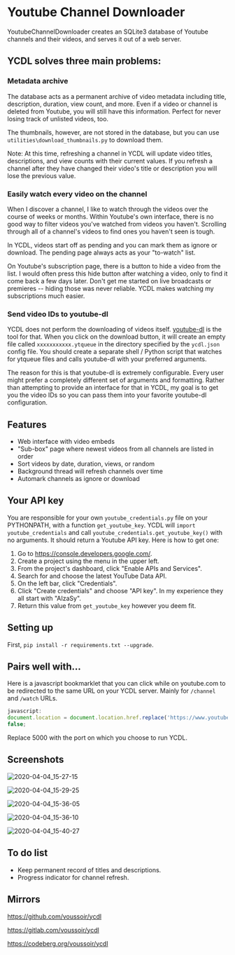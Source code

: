 Youtube Channel Downloader
==========================

YoutubeChannelDownloader creates an SQLite3 database of Youtube channels and their videos, and serves it out of a web server.

## YCDL solves three main problems:

### Metadata archive

The database acts as a permanent archive of video metadata including title, description, duration, view count, and more. Even if a video or channel is deleted from Youtube, you will still have this information. Perfect for never losing track of unlisted videos, too.

The thumbnails, however, are not stored in the database, but you can use `utilities\download_thumbnails.py` to download them.

Note: At this time, refreshing a channel in YCDL will update video titles, descriptions, and view counts with their current values. If you refresh a channel after they have changed their video's title or description you will lose the previous value.

### Easily watch every video on the channel

When I discover a channel, I like to watch through the videos over the course of weeks or months. Within Youtube's own interface, there is no good way to filter videos you've watched from videos you haven't. Scrolling through all of a channel's videos to find ones you haven't seen is tough.

In YCDL, videos start off as pending and you can mark them as ignore or download. The pending page always acts as your "to-watch" list.

On Youtube's subscription page, there is a button to hide a video from the list. I would often press this hide button after watching a video, only to find it come back a few days later. Don't get me started on live broadcasts or premieres -- hiding those was never reliable. YCDL makes watching my subscriptions much easier.

### Send video IDs to youtube-dl

YCDL does not perform the downloading of videos itself. [youtube-dl](https://github.com/ytdl-org/youtube-dl) is the tool for that. When you click on the download button, it will create an empty file called `xxxxxxxxxxx.ytqueue` in the directory specified by the `ycdl.json` config file. You should create a separate shell / Python script that watches for ytqueue files and calls youtube-dl with your preferred arguments.

The reason for this is that youtube-dl is extremely configurable. Every user might prefer a completely different set of arguments and formatting. Rather than attempting to provide an interface for that in YCDL, my goal is to get you the video IDs so you can pass them into your favorite youtube-dl configuration.

## Features

- Web interface with video embeds
- "Sub-box" page where newest videos from all channels are listed in order
- Sort videos by date, duration, views, or random
- Background thread will refresh channels over time
- Automark channels as ignore or download

## Your API key

You are responsible for your own `youtube_credentials.py` file on your PYTHONPATH, with a function `get_youtube_key`. YCDL will `import youtube_credentials` and call `youtube_credentials.get_youtube_key()` with no arguments. It should return a Youtube API key. Here is how to get one:

1. Go to https://console.developers.google.com/.
2. Create a project using the menu in the upper left.
3. From the project's dashboard, click "Enable APIs and Services".
4. Search for and choose the latest YouTube Data API.
5. On the left bar, click "Credentials".
6. Click "Create credentials" and choose "API key". In my experience they all start with "AIzaSy".
7. Return this value from `get_youtube_key` however you deem fit.

## Setting up

First, `pip install -r requirements.txt --upgrade`.

## Pairs well with...

Here is a javascript bookmarklet that you can click while on youtube.com to be redirected to the same URL on your YCDL server. Mainly for `/channel` and `/watch` URLs.

```Javascript
javascript:
document.location = document.location.href.replace('https://www.youtube.com', 'http://localhost:5000');
false;
```

Replace 5000 with the port on which you choose to run YCDL.

## Screenshots

![2020-04-04_15-27-15](https://user-images.githubusercontent.com/7299570/78462830-ca4f9900-768a-11ea-98c9-a4e622d3da62.png)

![2020-04-04_15-29-25](https://user-images.githubusercontent.com/7299570/78462831-cb80c600-768a-11ea-9ff0-517c231e0469.png)

![2020-04-04_15-36-05](https://user-images.githubusercontent.com/7299570/78462832-cb80c600-768a-11ea-9b86-529e1a22616c.png)

![2020-04-04_15-36-10](https://user-images.githubusercontent.com/7299570/78462833-cc195c80-768a-11ea-9cac-208b8c79cad9.png)

![2020-04-04_15-40-27](https://user-images.githubusercontent.com/7299570/78462834-cc195c80-768a-11ea-942b-e89a3dabe64d.png)

## To do list

- Keep permanent record of titles and descriptions.
- Progress indicator for channel refresh.

## Mirrors

https://github.com/voussoir/ycdl

https://gitlab.com/voussoir/ycdl

https://codeberg.org/voussoir/ycdl
